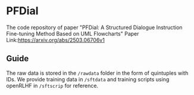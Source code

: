 # PFDial
The code repository of paper "PFDial: A Structured Dialogue Instruction Fine-tuning Method Based on UML Flowcharts"
Paper Link:https://arxiv.org/abs/2503.06706v1


## Guide
The raw data is stored in the `/rawdata` folder in the form of quintuples with IDs. We provide training data in `/sftdata` and training scripts using openRLHF in `/sftscrip` for reference.
